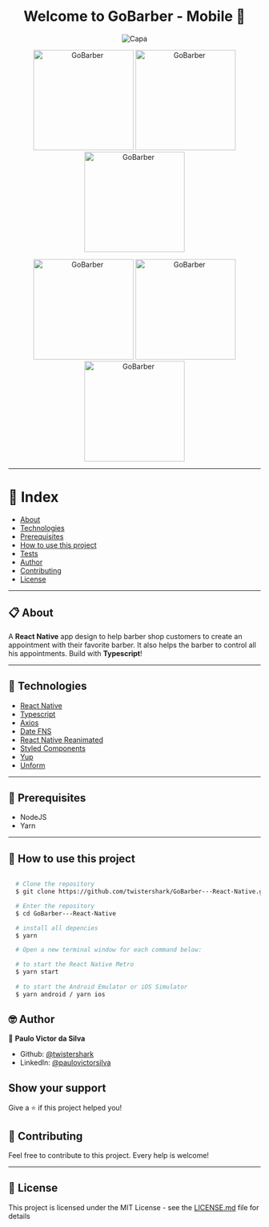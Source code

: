 <h1 align="center">Welcome to GoBarber - Mobile 💇</h1>
<p align="center">
  <img alt="Capa" src="https://github.com/twistershark/GoBarber---React-Native/blob/master/assets/capa.png" />
</p>


<p align="center">
  <img width="200px"  alt="GoBarber" src="https://github.com/twistershark/GoBarber---React-Native/blob/master/assets/gobarber1.png" />
  <img width="200px" alt="GoBarber" src="https://github.com/twistershark/GoBarber---React-Native/blob/master/assets/gobarber2.png" />
  <img width="200px" alt="GoBarber" src="https://github.com/twistershark/GoBarber---React-Native/blob/master/assets/gobarber3.png" />
</p>
<p align="center">
  <img width="200px" alt="GoBarber" src="https://github.com/twistershark/GoBarber---React-Native/blob/master/assets/gobarber4.png" />
  <img width="200px" alt="GoBarber" src="https://github.com/twistershark/GoBarber---React-Native/blob/master/assets/gobarber5.png" />
  <img width="200px" alt="GoBarber" src="https://github.com/twistershark/GoBarber---React-Native/blob/master/assets/gobarber6.png" />
</p>



---
# 📑 Index

- [About](#-about)
- [Technologies](#-technologies)
- [Prerequisites](#-prerequisites)
- [How to use this project](#-how-to-use-this-project)
- [Tests](#-run-tests)
- [Author](#-author)
- [Contributing](#-contributing)
- [License](#-license)
---

## 📋 About

A **React Native** app design to help barber shop customers to create an appointment with their favorite barber. It also helps the barber to control all his appointments.
Build with **Typescript**!

---

## 🚀 Technologies

- [React Native](https://reactnative.dev/)
- [Typescript](https://www.typescriptlang.org/)
- [Axios](https://axios-http.com/docs/intro)
- [Date FNS](https://date-fns.org/)
- [React Native Reanimated](https://docs.swmansion.com/react-native-reanimated/)
- [Styled Components](https://styled-components.com/)
- [Yup](https://github.com/jquense/yup)
- [Unform](https://unform.dev/)

---

## 🔧 Prerequisites

- NodeJS
- Yarn

---
## 🌟 How to use this project

```sh

  # Clone the repository
  $ git clone https://github.com/twistershark/GoBarber---React-Native.git

  # Enter the repository
  $ cd GoBarber---React-Native

  # install all depencies
  $ yarn

  # Open a new terminal window for each command below:

  # to start the React Native Metro
  $ yarn start
  
  # to start the Android Emulator or iOS Simulator
  $ yarn android / yarn ios

```

## 🤓 Author

👤 **Paulo Victor da Silva**

* Github: [@twistershark](https://github.com/twistershark)
* LinkedIn: [@paulovictorsilva](https://linkedin.com/in/paulovictorsilva)

## Show your support

Give a ⭐️ if this project helped you!

## 🤝 Contributing
Feel free to contribute to this project. Every help is welcome!

---

## 📃 License

This project is licensed under the MIT License - see the [LICENSE.md](LICENSE) file for details
